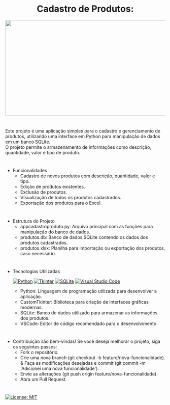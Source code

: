 <h1 align="center">Cadastro de Produtos:</h1>  
<div align="center"> <img src= "https://github.com/user-attachments/assets/accfaba4-380f-4ec2-9e95-d1a818fa1e93" width="600" height="300"></div>

#
Este projeto é uma aplicação simples para o cadastro e gerenciamento de produtos, utilizando uma interface em Python para manipulação de dados em um banco SQLite.  
O projeto permite o armazenamento de informações como descrição, quantidade, valor e tipo de produto.

# 
* Funcionalidades
    * Cadastro de novos produtos com descrição, quantidade, valor e tipo.
    * Edição de produtos existentes.
    * Exclusão de produtos.
    * Visualização de todos os produtos cadastrados.
    * Exportação dos produtos para o Excel.

#
* Estrutura do Projeto
    * appcadastroproduto.py: Arquivo principal com as funções para manipulação do banco de dados.
    * produtos.db: Banco de dados SQLite contendo os dados dos produtos cadastrados.
    * produtos.xlsx: Planilha para importação ou exportação dos produtos, caso necessário.
      
#
* Tecnologias Utilizadas
  
  [![Python](https://img.shields.io/badge/python-3.11.4-brightgreen.svg)](https://www.python.org/)
  [![Tkinter](https://img.shields.io/badge/customtkinter-latest-blue.svg)](https://docs.python.org/3/library/tkinter.html)
  [![SQLite](https://img.shields.io/badge/SQLite-database-green.svg)](https://www.sqlite.org/)
  [![Visual Studio Code](https://img.shields.io/badge/vscode-development-blue.svg)](https://code.visualstudio.com/)
  
    * Python: Linguagem de programação utilizada para desenvolver a aplicação.
    * CustomTkinter: Biblioteca para criação de interfaces gráficas modernas.
    * SQLite: Banco de dados utilizado para armazenar as informações dos produtos.
    * VSCode: Editor de código recomendado para o desenvolvimento.

#
* Contribuição são bem-vindas! Se você deseja melhorar o projeto, siga os seguintes passos:
    * Fork o repositório.
    * Crie uma nova branch (git checkout -b feature/nova-funcionalidade).
    & Faça as modificações desejadas e commit (git commit -m 'Adicionei uma nova funcionalidade').
    * Envie as alterações (git push origin feature/nova-funcionalidade).
    * Abra um Pull Request.
 
#
[![License: MIT](https://img.shields.io/badge/License-MIT-yellow.svg)](https://opensource.org/licenses/MIT)

